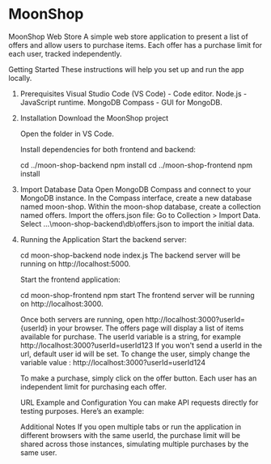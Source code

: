 # MoonShop

MoonShop Web Store
A simple web store application to present a list of offers and allow users to purchase items. Each offer has a purchase limit for each user, tracked independently.

Getting Started
These instructions will help you set up and run the app locally.

1. Prerequisites
    Visual Studio Code (VS Code) - Code editor.
    Node.js - JavaScript runtime.
    MongoDB Compass - GUI for MongoDB.

2. Installation
    Download the MoonShop project 

    Open the folder in VS Code.

    Install dependencies for both frontend and backend:

    cd ../moon-shop-backend
    npm install
    cd ../moon-shop-frontend
    npm install

3. Import Database Data
    Open MongoDB Compass and connect to your MongoDB instance.
    In the Compass interface, create a new database named moon-shop.
    Within the moon-shop database, create a collection named offers.
    Import the offers.json file:
    Go to Collection > Import Data.
    Select ...\moon-shop-backend\db\offers.json to import the initial data.


4. Running the Application
    Start the backend server:

    cd moon-shop-backend
    node index.js
    The backend server will be running on http://localhost:5000.

    Start the frontend application:

    cd moon-shop-frontend
    npm start
    The frontend server will be running on http://localhost:3000.

    Once both servers are running, open http://localhost:3000?userId= {userId} in your browser. The offers page will display a list of items available for purchase.
    The userId variable is a string, for example http://localhost:3000?userId=userId123
    If you won't send a userId in the url, default user id will be set.
    To change the user, simply change the variable value : http://localhost:3000?userId=userId124

    To make a purchase, simply click on the offer button. Each user has an independent limit for purchasing each offer.

    URL Example and Configuration
    You can make API requests directly for testing purposes. Here’s an example:


    Additional Notes
    If you open multiple tabs or run the application in different browsers with the same userId, the purchase limit will be shared across those instances, simulating multiple purchases by the same user.
